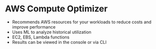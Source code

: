 # AWS Compute Optimizer

- Recommends AWS resources for your workloads to reduce costs and improve performance
- Uses ML to analyze historical utilization
- EC2, EBS, Lambda functions
- Results can be viewed in the console or via CLI
